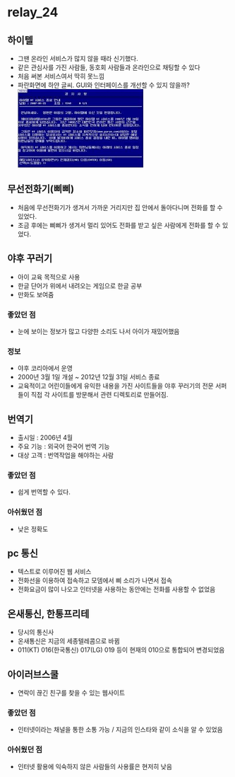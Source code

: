 # relay_24

## 하이텔
* 그땐 온라인 서비스가 많지 않을 때라 신기했다.
* 같은 관심사를 가진 사람들, 동호회 사람들과 온라인으로 채팅할 수 있다
* 처음 써본 서비스여서 딱히 못느낌
* 파란화면에 하얀 글씨. GUI와 인터페이스를 개선할 수 있지 않을까?
![](./hitel.jpeg)
## 무선전화기(삐삐)
* 처음에 무선전화기가 생겨서 가까운 거리지만 집 안에서 돌아다니며 전화를 할 수 있었다.
* 조금 후에는 삐삐가 생겨서 멀리 있어도 전화를 받고 싶은 사람에게 전화를 할 수 있었다.

## 야후 꾸러기
* 아이 교육 목적으로 사용
* 한글 단어가 위에서 내려오는 게임으로 한글 공부
* 만화도 보여줌
### 좋았던 점
* 눈에 보이는 정보가 많고 다양한 소리도 나서 아이가 재밌어했음
### 정보
* 야후 코리아에서 운영
* 2000년 3월 1일 개설 ~ 2012년 12월 31일 서비스 종료
* 교육적이고 어린이들에게 유익한 내용을 가진 사이트들을 야후 꾸러기의 전문 서퍼들이 직접 각 사이트를 방문해서 관련 디렉토리로 만들어짐.

## 번역기
* 출시일 : 2006년 4월
* 주요 기능 : 외국어 한국어 번역 기능
* 대상 고객 : 번역작업을 해야하는 사람
### 좋았던 점
* 쉽게 번역할 수 있다.
### 아쉬웠던 점 
* 낮은 정확도

## pc 통신
* 텍스트로 이루어진 웹 서비스
* 전화선을 이용하여 접속하고 모뎀에서 삐 소리가 나면서 접속
* 전화요금이 많이 나오고 인터넷을 사용하는 동안에는 전화를 사용할 수 없었음

## 온새통신, 한통프리테
* 당시의 통신사
* 온새통신은 지금의 세종텔레콤으로 바뀜
* 011(KT) 016(한국통신) 017(LG) 019 등이 현재의 010으로 통합되어 변경되었음

## 아이러브스쿨
* 연락이 끊긴 친구를 찾을 수 있는 웹사이트
### 좋았던 점
* 인터넷이라는 채널을 통한 소통 가능 / 지금의 인스타와 같이 소식을 알 수 있었음
### 아쉬웠던 점
* 인터넷 활용에 익숙하지 않은 사람들의 사용률은 현저히 낮음
